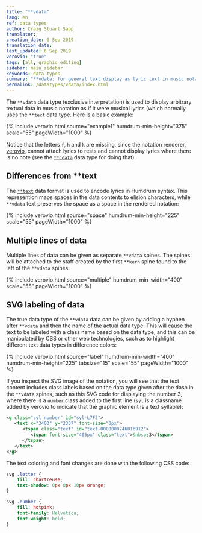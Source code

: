 ```yaml
---
title: "**vdata"
lang: en
ref: data types
author: Craig Stuart Sapp
translator: 
creation_date: 6 Sep 2019
translation_date: 
last_updated: 6 Sep 2019
verovio: "true"
tags: [all, graphic_editing]
sidebar: main_sidebar
keywords: data types
summary: "**vdata: for general text display as lyric text in music notation."
permalink: /datatypes/vdata/index.html
---
```


The `**vdata` data type (exclusive interpretation) is used to display
arbitrary textual data in music notation as if it were musical lyrics (which
normally uses the `**text` data type.  Here is a basic example:


{% include verovio.html
	source="example1"
	humdrum-min-height="375"
	scale="55"
	pageWidth="1000"
%}
<script type="application/x-humdrum" id="example1">
**kern	**vdata
*M4/4	*
=1	=1
4c	a
4g	b
4d	c
4f	d
=2	=2
2c	e
.	f
2g	g
.	h
=3	=3
4c	i
4g	j
4r	k
4c;	l
==	==
*-	*-
</script>


Notice that the letters `f`, `h` and `k` are missing, since the
notation renderer, [verovio](https://www.verovio.org), cannot attach
lyrics to rests and cannot display lyrics where there is no note
(see the [`**cdata`](/datatypes/cdata) data type for doing that).

## Differences from **text ##

The [`**text`](/datatypes/text) data format is used to encode lyrics in Humdrum syntax.  This represention
maps spaces in the data contents to elision characters, while `**vdata` text preserves the space
as a space in the rendered notation:

{% include verovio.html
	source="space"
	humdrum-min-height="225"
	scale="55"
	pageWidth="1000"
%}
<script type="application/x-humdrum" id="space">
**kern	**text	**vdata
*M4/4	*	*
=1	=1	=1
4B	text:	vdata:
4c	a b c	a b c
4g	d e f	d e f
4d	g h i	g h i
=2	=2	=2
1f	j k l	j k l
==	==	==
*-	*-	*-
</script>


## Multiple lines of data ##

Multiple lines of data can be given as separate `**vdata` spines.  The spines will be attached
to the staff created by the first `**kern` spine found to the left of the `**vdata` spines:

{% include verovio.html
	source="multiple"
	humdrum-min-width="400"
	scale="55"
	pageWidth="1000"
%}
<script type="application/x-humdrum" id="multiple">

**kern	**vdata	**vdata	**kern	**vdata	**vdata
*M4/4	*	*	*M4/4	*	*
=1	=1	=1	=1	=1	=1
4B	1st:	2nd:	4dd	1st:	2nd:
4c	a	e	4ee	1	5
4g	b	f	4dd	2	6
4d	c	g	4b	3	7
=2	=2	=2	=2	=2	=2
1f	d	h	1a	4	8
==	==	==	==	==	==
*-	*-	*-	*-	*-	*-
</script>


## SVG labeling of data ##

The true data type of the `**vdata` data can be given by adding a hyphen after `**vdata` and then
the name of the actual data type.  This will cause the text to be labeled with a class name
based on the data type, and this can be manipulated by CSS or other web technologies, such as to
highlight different text data types in difference colors:


{% include verovio.html
	source="label"
	humdrum-min-width="400"
	humdrum-min-height="225"
	tabsize="15"
	scale="55"
	pageWidth="1000"
%}
<script type="application/x-humdrum" id="label">
**kern	**vdata-letter	**vdata-number
*M4/4	*	*
=1	=1	=1
4B	1st:	2nd:
4c	a	1
4g	b	2
4d	c	3
=2	=2	=2
1f	d	4
==	==	==
*-	*-	*-
</script>

If you inspect the SVG image of the notation, you will see that the text content
includes class labels based on the data type given after the dash in the `**vdata` spines,
such as this SVG code for displaying the number 3, where there is a `number` class
added to the first line (`syl` is a classname added by verovio to indicate that the 
graphic element is a text syllable):

```xml
<g class="syl number" id="syl-L7F3">
   <text x="3403" y="2337" font-size="0px">
      <tspan class="text" id="text-0000000746016912">
         <tspan font-size="405px" class="text">&nbsp;3</tspan>
      </tspan>
   </text>
</g>
```


The text coloring and font changes are done with the following CSS code:


```css
svg .letter {
	fill: chartreuse;
  	text-shadow: 0px 0px 10px orange;
}

svg .number {
	fill: hotpink;
	font-family: Helvetica;
	font-weight: bold;
}
```


<style>
svg .letter {
	fill: chartreuse;
  	text-shadow: 0px 0px 10px orange;

}
svg .number {
	fill: hotpink;
	font-family: Helvetica;
	font-weight: bold;
}
</style>









